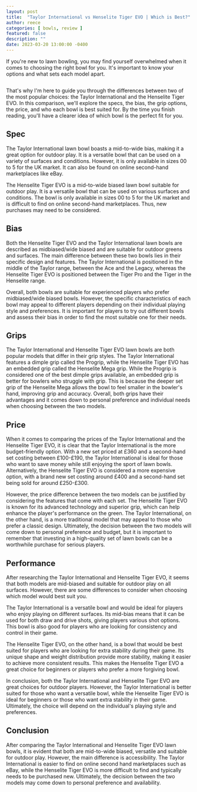 ```yaml
---
layout: post
title:  "Taylor International vs Henselite Tiger EVO | Which is Best?"
author: reece
categories: [ bowls, review ]
featured: false
description: ""
date: 2023-03-20 13:00:00 -0400
---
```

    

<!-- wp:paragraph -->
<p xmlns="http://www.w3.org/1999/xhtml">If you're new to lawn bowling, you may find yourself overwhelmed when it comes to choosing the right bowl for you. It's important to know your options and what sets each model apart. </p>
<!-- /wp:paragraph -->

<!-- wp:image {"id":2012,"sizeSlug":"large","linkDestination":"none"} -->
<figure class="wp-block-image size-large"><img src="/img/posts/taylor-international-vs-henselite-tiger-evo-1024x576.jpg" alt="" class="wp-image-2012"/></figure>
<!-- /wp:image -->

<!-- wp:paragraph -->
<p>That's why I'm here to guide you through the differences between two of the most popular choices: the Taylor International and the Henselite Tiger EVO. In this comparison, we'll explore the specs, the bias, the grip options, the price, and who each bowl is best suited for. By the time you finish reading, you'll have a clearer idea of which bowl is the perfect fit for you.</p>
<!-- /wp:paragraph -->

<!-- wp:heading -->
<h2>Spec</h2>
<!-- /wp:heading -->

<!-- wp:paragraph -->
<p>The Taylor International lawn bowl boasts a mid-to-wide bias, making it a great option for outdoor play. It is a versatile bowl that can be used on a variety of surfaces and conditions. However, it is only available in sizes 00 to 5 for the UK market. It can also be found on online second-hand marketplaces like eBay.</p>
<!-- /wp:paragraph -->

<!-- wp:paragraph -->
<p>The Henselite Tiger EVO is a mid-to-wide biased lawn bowl suitable for outdoor play. It is a versatile bowl that can be used on various surfaces and conditions. The bowl is only available in sizes 00 to 5 for the UK market and is difficult to find on online second-hand marketplaces. Thus, new purchases may need to be considered.</p>
<!-- /wp:paragraph -->

<!-- wp:heading -->
<h2>Bias</h2>
<!-- /wp:heading -->

<!-- wp:paragraph -->
<p>Both the Henselite Tiger EVO and the Taylor International lawn bowls are described as midbiased/wide biased and are suitable for outdoor greens and surfaces. The main difference between these two bowls lies in their specific design and features. The Taylor International is positioned in the middle of the Taylor range, between the Ace and the Legacy, whereas the Henselite Tiger EVO is positioned between the Tiger Pro and the Tiger in the Henselite range.</p>
<!-- /wp:paragraph -->

<!-- wp:paragraph -->
<p>Overall, both bowls are suitable for experienced players who prefer midbiased/wide biased bowls. However, the specific characteristics of each bowl may appeal to different players depending on their individual playing style and preferences. It is important for players to try out different bowls and assess their bias in order to find the most suitable one for their needs.</p>
<!-- /wp:paragraph -->

<!-- wp:heading -->
<h2>Grips</h2>
<!-- /wp:heading -->

<!-- wp:paragraph -->
<p>The Taylor International and Henselite Tiger EVO lawn bowls are both popular models that differ in their grip styles. The Taylor International features a dimple grip called the Progrip, while the Henselite Tiger EVO has an embedded grip called the Henselite Mega grip. While the Progrip is considered one of the best dimple grips available, an embedded grip is better for bowlers who struggle with grip. This is because the deeper set grip of the Henselite Mega allows the bowl to feel smaller in the bowler's hand, improving grip and accuracy. Overall, both grips have their advantages and it comes down to personal preference and individual needs when choosing between the two models.</p>
<!-- /wp:paragraph -->

<!-- wp:heading -->
<h2>Price</h2>
<!-- /wp:heading -->

<!-- wp:paragraph -->
<p>When it comes to comparing the prices of the Taylor International and the Henselite Tiger EVO, it is clear that the Taylor International is the more budget-friendly option. With a new set priced at £360 and a second-hand set costing between £100-£190, the Taylor International is ideal for those who want to save money while still enjoying the sport of lawn bowls. Alternatively, the Henselite Tiger EVO is considered a more expensive option, with a brand new set costing around £400 and a second-hand set being sold for around £250-£300.</p>
<!-- /wp:paragraph -->

<!-- wp:paragraph -->
<p>However, the price difference between the two models can be justified by considering the features that come with each set. The Henselite Tiger EVO is known for its advanced technology and superior grip, which can help enhance the player's performance on the green. The Taylor International, on the other hand, is a more traditional model that may appeal to those who prefer a classic design. Ultimately, the decision between the two models will come down to personal preference and budget, but it is important to remember that investing in a high-quality set of lawn bowls can be a worthwhile purchase for serious players.</p>
<!-- /wp:paragraph -->

<!-- wp:heading -->
<h2>Performance</h2>
<!-- /wp:heading -->

<!-- wp:paragraph -->
<p>After researching the Taylor International and Henselite Tiger EVO, it seems that both models are mid-biased and suitable for outdoor play on all surfaces. However, there are some differences to consider when choosing which model would best suit you.</p>
<!-- /wp:paragraph -->

<!-- wp:paragraph -->
<p>The Taylor International is a versatile bowl and would be ideal for players who enjoy playing on different surfaces. Its mid-bias means that it can be used for both draw and drive shots, giving players various shot options. This bowl is also good for players who are looking for consistency and control in their game.</p>
<!-- /wp:paragraph -->

<!-- wp:paragraph -->
<p>The Henselite Tiger EVO, on the other hand, is a bowl that would be best suited for players who are looking for extra stability during their game. Its unique shape and weight distribution provide more stability, making it easier to achieve more consistent results. This makes the Henselite Tiger EVO a great choice for beginners or players who prefer a more forgiving bowl.</p>
<!-- /wp:paragraph -->

<!-- wp:paragraph -->
<p>In conclusion, both the Taylor International and Henselite Tiger EVO are great choices for outdoor players. However, the Taylor International is better suited for those who want a versatile bowl, while the Henselite Tiger EVO is ideal for beginners or those who want extra stability in their game. Ultimately, the choice will depend on the individual's playing style and preferences.</p>
<!-- /wp:paragraph -->

<!-- wp:heading -->
<h2>Conclusion</h2>
<!-- /wp:heading -->

<!-- wp:paragraph -->
<p>After comparing the Taylor International and Henselite Tiger EVO lawn bowls, it is evident that both are mid-to-wide biased, versatile and suitable for outdoor play. However, the main difference is accessibility. The Taylor International is easier to find on online second hand marketplaces such as eBay, while the Henselite Tiger EVO is more difficult to find and typically needs to be purchased new. Ultimately, the decision between the two models may come down to personal preference and availability.</p>
<!-- /wp:paragraph -->
    